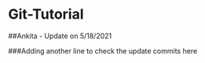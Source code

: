 # Git-Tutorial

##Ankita - Update on 5/18/2021

###Adding another line to check the update commits here
